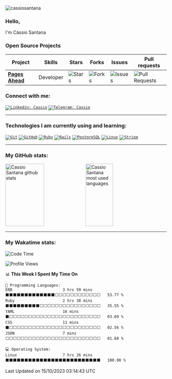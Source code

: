  <img src="https://komarev.com/ghpvc/?username=cassiosantana" alt="cassiosantana" />

 ### Hello,

I'm Cássio Santana

<h3>Open Source Projects</h3>
<table>
    <thead>
        <tr>
            <th>Project</th>
            <th>Skills</th>
            <th>Stars</th>
            <th>Forks</th>
            <th>Issues</th>
            <th>Pull requests</th>
        </tr>
    </thead>
    <tbody>
        <tr>
            <td><a href="https://github.com/cassiosantana/pages_ahead"><b>Pages Ahead</b></a></td>
            <td>Developer</td>
            <td><img alt="Stars" src="https://img.shields.io/github/stars/cassiosantana/pages_ahead?style=flat-square&labelColor=343b41" /></td>
            <td><img alt="Forks" src="https://img.shields.io/github/forks/cassiosantana/pages_ahead?style=flat-square&labelColor=343b41" /></td>
            <td><img alt="Issues" src="https://img.shields.io/github/issues/cassiosantana/pages_ahead?style=flat-square&labelColor=343b41" /></td>
            <td><img alt="Pull Requests" src="https://img.shields.io/github/issues-pr/cassiosantana/pages_ahead?style=flat-square&labelColor=343b41" /></td>
        </tr>
    </tbody>
</table>

### Connect with me:

<code>[![Linkedin: Cassio](https://img.shields.io/badge/LinkedIn-0077B5?style=for-the-badge&logo=linkedin&logoColor=white)](https://www.linkedin.com/in/cassioosantana/)</code>
<code>[![Telegram: Cassio](https://img.shields.io/badge/Telegram-2CA5E0?style=for-the-badge&logo=telegram&logoColor=white)](https://t.me/cassiooroger)</code>

<hr>

### Technologies I am currently using and learning:

<code><a href="https://stackshare.io/git" target="_blank">![Git](https://img.shields.io/badge/Git-E34F26?style=for-the-badge&logo=git&logoColor=white)</a></code>
<code><a href="https://stackshare.io/github" target="_blank">![GitHub](https://img.shields.io/badge/GitHub-100000?style=for-the-badge&logo=github&logoColor=white)</a></code>
<code><a href="https://stackshare.io/ruby" target="_blank">![Ruby](https://img.shields.io/badge/Ruby-CC342D?style=for-the-badge&logo=ruby&logoColor=white)</a></code>
<code><a href="https://stackshare.io/rails" target="_blank">![Rails](https://img.shields.io/badge/Ruby_on_Rails-CC0000?style=for-the-badge&logo=ruby-on-rails&logoColor=white)</a></code>
<code><a href="https://stackshare.io/postgresql" target="_blank">![PostgreSQL](https://img.shields.io/badge/PostgreSQL-316192?style=for-the-badge&logo=postgresql&logoColor=white)</a></code>
<code><a href="https://stackshare.io/linux" target="_blank">![Linux](https://img.shields.io/badge/Linux-E34F26?style=for-the-badge&logo=linux&logoColor=black)</a></code>
<code><a href="https://stackshare.io/stripe" target="_blank">![Stripe](https://img.shields.io/badge/Stripe-626CD9?style=for-the-badge&logo=Stripe&logoColor=white)</a></code>

<hr>

### My GitHub stats:

<div>  
  <img width="49%" height="195px" src="https://github-readme-stats.vercel.app/api?username=cassiosantana&show_icons=true&count_private=true&hide_border=true&title_color=353be8&icon_color=353be8&text_color=c9d1d9&bg_color=0d1117" alt="Cassio Santana github stats" /> 
  <img width="41%" height="195px" src="https://github-readme-stats.vercel.app/api/top-langs/?username=cassiosantana&layout=compact&hide_border=true&title_color=353be8&text_color=c9d1d9&bg_color=0d1117"  alt="Cassio Santana most used languages"/>
</div>
<hr>

### My Wakatime stats:

<!--START_SECTION:waka-->
![Code Time](http://img.shields.io/badge/Code%20Time-982%20hrs%2033%20mins-blue)

![Profile Views](http://img.shields.io/badge/Profile%20Views-16-blue)

📊 **This Week I Spent My Time On** 

```text
💬 Programming Languages: 
ERB                      3 hrs 59 mins       ⬛⬛⬛⬛⬛⬛⬛⬛⬛⬛⬛⬛⬛⬜⬜⬜⬜⬜⬜⬜⬜⬜⬜⬜⬜   53.77 % 
Ruby                     2 hrs 38 mins       ⬛⬛⬛⬛⬛⬛⬛⬛⬛⬜⬜⬜⬜⬜⬜⬜⬜⬜⬜⬜⬜⬜⬜⬜⬜   35.55 % 
YAML                     16 mins             ⬛⬜⬜⬜⬜⬜⬜⬜⬜⬜⬜⬜⬜⬜⬜⬜⬜⬜⬜⬜⬜⬜⬜⬜⬜   03.69 % 
CSS                      11 mins             ⬛⬜⬜⬜⬜⬜⬜⬜⬜⬜⬜⬜⬜⬜⬜⬜⬜⬜⬜⬜⬜⬜⬜⬜⬜   02.56 % 
JSON                     7 mins              ⬜⬜⬜⬜⬜⬜⬜⬜⬜⬜⬜⬜⬜⬜⬜⬜⬜⬜⬜⬜⬜⬜⬜⬜⬜   01.68 % 

💻 Operating System: 
Linux                    7 hrs 26 mins       ⬛⬛⬛⬛⬛⬛⬛⬛⬛⬛⬛⬛⬛⬛⬛⬛⬛⬛⬛⬛⬛⬛⬛⬛⬛   100.00 % 
```


 Last Updated on 15/10/2023 03:14:43 UTC
<!--END_SECTION:waka-->
